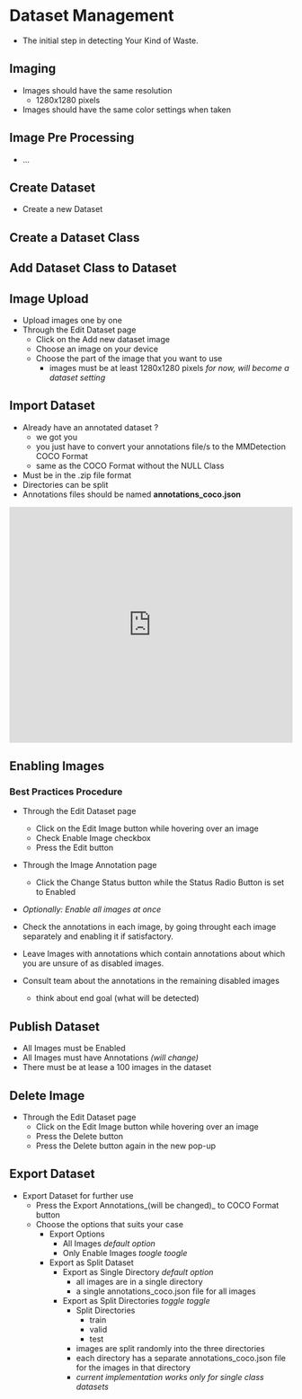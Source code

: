 # Dataset Management  

- The initial step in detecting Your Kind of Waste.  

## Imaging  
  
- Images should have the same resolution  
  - 1280x1280 pixels  
- Images should have the same color settings when taken  
  
## Image Pre Processing  

- ...  

## Create Dataset  

- Create a new Dataset  

## Create a Dataset Class

## Add Dataset Class to Dataset  

## Image Upload  

- Upload images one by one  
- Through the Edit Dataset page  
  - Click on the Add new dataset image  
  - Choose an image on your device  
  - Choose the part of the image that you want to use  
    - images must be at least 1280x1280 pixels _for now, will become a dataset setting_  

## Import Dataset  

- Already have an annotated dataset ?
  - we got you  
  - you just have to convert your annotations file/s to the MMDetection COCO Format  
  - same as the COCO Format without the NULL Class  
- Must be in the .zip file format  
- Directories can be split  
- Annotations files should be named __annotations_coco.json__  

<div class="col-md-12 d-flex flex-column flex-grow mb-3r align-items-center p-1">
  <iframe
    src="https://huggingface.co/datasets/INS-IntelligentNetworkSolutions/Waste-Dumpsites-DroneImagery/embed/viewer/default/test"
    frameborder="0"
    width="100%"
    height="420px">
  </iframe>
</div>

## Enabling Images  

### Best Practices Procedure  

- Through the Edit Dataset page  
  - Click on the Edit Image button while hovering over an image  
  - Check Enable Image checkbox  
  - Press the Edit button  
- Through the Image Annotation page  
  - Click the Change Status button while the Status Radio Button is set to Enabled  
- _Optionally: Enable all images at once_  

- Check the annotations in each image, by going throught each image separately and enabling it if satisfactory.  
- Leave Images with annotations which contain annotations about which you are unsure of as disabled images.  
- Consult team about the annotations in the remaining disabled images  
  - think about end goal (what will be detected)  

## Publish Dataset  

- All Images must be Enabled  
- All Images must have Annotations _(will change)_  
- There must be at lease a 100 images in the dataset  

## Delete Image  

- Through the Edit Dataset page  
  - Click on the Edit Image button while hovering over an image  
  - Press the Delete button  
  - Press the Delete button again in the new pop-up  

## Export Dataset  

- Export Dataset for further use  
  - Press the Export Annotations_(will be changed)_ to COCO Format button  
  - Choose the options that suits your case  
    - Export Options  
      - All Images _default option_  
      - Only Enable Images _toogle toogle_  
    - Export as Split Dataset  
      - Export as Single Directory _default option_  
        - all images are in a single directory  
        - a single annotations_coco.json file for all images  
      - Export as Split Directories _toggle toggle_  
        - Split Directories  
          - train  
          - valid  
          - test  
        - images are split randomly into the three directories  
        - each directory has a separate annotations_coco.json file for the images in that directory  
        - _current implementation works only for single class datasets_  
